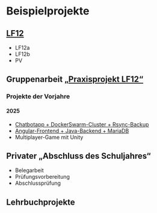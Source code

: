 # Beispielprojekte

## [LF12](lf12.md)
* LF12a
* LF12b
* PV

## Gruppenarbeit [„Praxisprojekt LF12“](lf12_praxis.md)

### Projekte der Vorjahre

#### 2025

* [Chatbotapp + DockerSwarm-Cluster + Rsync-Backup](https://github.com/WilderWilliGitHub/LF12_CMB-Prod)
* [Angular-Frontend + Java-Backend + MariaDB](https://github.com/grafegbert/tradingcenter)
* Multiplayer-Game mit Unity

## Privater „Abschluss des Schuljahres“

* Belegarbeit
* Prüfungsvorbereitung
* Abschlussprüfung

## Lehrbuchprojekte
